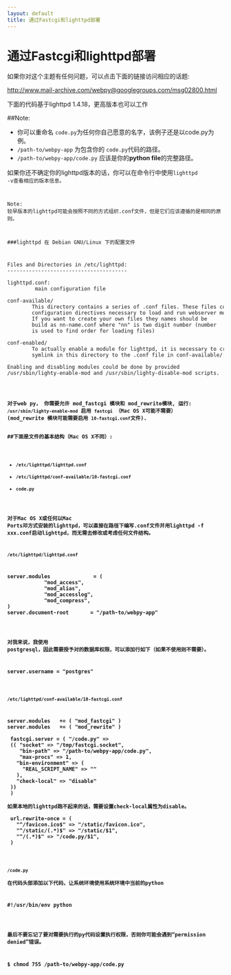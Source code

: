 ```yaml
---
layout: default
title: 通过Fastcgi和lighttpd部署
---
```


# 通过Fastcgi和lighttpd部署

如果你对这个主题有任何问题，可以点击下面的链接访问相应的话题:

http://www.mail-archive.com/webpy@googlegroups.com/msg02800.html

下面的代码基于lighttpd 1.4.18，更高版本也可以工作

##Note:  
* 你可以重命名 <code>code.py</code>为任何你自己愿意的名字，该例子还是以code.py为例。
* <code>/path-to/webpy-app</code> 为包含你的 <code>code.py</code>代码的路径。
* <code>/path-to/webpy-app/code.py</code> 应该是你的**python file**的完整路径。

如果你还不确定你的lighttpd版本的话，你可以在命令行中使用<code>lighttpd -v</vode>查看相应的版本信息。

Note: 较早版本的lighttpd可能会按照不同的方式组织.conf文件，但是它们应该遵循的是相同的原则。

###lighttpd 在 Debian GNU/Linux 下的配置文件

<pre>
Files and Directories in /etc/lighttpd:
---------------------------------------

lighttpd.conf:
         main configuration file

conf-available/
        This directory contains a series of .conf files. These files contain
        configuration directives necessary to load and run webserver modules.
        If you want to create your own files they names should be
        build as nn-name.conf where "nn" is two digit number (number
        is used to find order for loading files)

conf-enabled/
        To actually enable a module for lighttpd, it is necessary to create a
        symlink in this directory to the .conf file in conf-available/.

Enabling and disabling modules could be done by provided
/usr/sbin/lighty-enable-mod and /usr/sbin/lighty-disable-mod scripts.
</pre>

<strong>
对于web py， 你需要允许 mod_fastcgi 模块和 mod_rewrite模块, 运行: <code>/usr/sbin/lighty-enable-mod</code> 启用 <code>fastcgi</code> （Mac OS X可能不需要）  
(mod_rewrite 模块可能需要启用 <code>10-fastcgi.conf</code>文件).

##下面是文件的基本结构（Mac OS X不同）:
* <code>/etc/lighttpd/lighttpd.conf</code>
* <code>/etc/lighttpd/conf-available/10-fastcgi.conf</code>
* <code>code.py</code>

对于Mac OS X或任何以Mac Ports邓方式安装的lighttpd，可以直接在路径下编写.conf文件并用lighttpd -f xxx.conf启动lighttpd，而无需去修改或考虑任何文件结构。

<code>/etc/lighttpd/lighttpd.conf</code>

<pre>
server.modules              = (
            "mod_access",
            "mod_alias",
            "mod_accesslog",
            "mod_compress",
)
server.document-root       = "/path-to/webpy-app"
</pre>

对我来说，我使用 postgresql，因此需要授予对的数据库权限，可以添加行如下（如果不使用则不需要）。

<pre>
server.username = "postgres"
</pre>

<code>/etc/lighttpd/conf-available/10-fastcgi.conf</code>

<pre>
server.modules   += ( "mod_fastcgi" )
server.modules   += ( "mod_rewrite" )

 fastcgi.server = ( "/code.py" =>
 (( "socket" => "/tmp/fastcgi.socket",
    "bin-path" => "/path-to/webpy-app/code.py",
    "max-procs" => 1,
   "bin-environment" => (
     "REAL_SCRIPT_NAME" => ""
   ),
   "check-local" => "disable"
 ))
 )

如果本地的lighttpd跑不起来的话，需要设置check-local属性为disable。

 url.rewrite-once = (
   "^/favicon.ico$" => "/static/favicon.ico",
   "^/static/(.*)$" => "/static/$1",
   "^/(.*)$" => "/code.py/$1",
 )
</pre>

<code>/code.py</code>  
在代码头部添加以下代码，让系统环境使用系统环境中当前的python

<pre>
#!/usr/bin/env python
</pre>

最后不要忘记了要对需要执行的py代码设置执行权限，否则你可能会遇到“permission denied”错误。

<pre>
$ chmod 755 /path-to/webpy-app/code.py
</pre>
